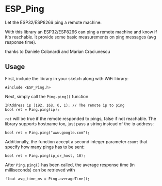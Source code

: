 # ESP_Ping
Let the ESP32/ESP8266 ping a remote machine.

With this library an ESP32/ESP8266 can ping a remote machine and know if it's reachable.
It provide some basic measurements on ping messages (avg response time).

thanks to Daniele Colanardi and Marian Craciunescu

## Usage

First, include the library in your sketch along with WiFi library:

```Arduino
#include <ESP_Ping.h>
```

Next, simply call the `Ping.ping()` function

```Arduino
IPAddress ip (192, 168, 0, 1); // The remote ip to ping
bool ret = Ping.ping(ip);
```

`ret` will be true if the remote responded to pings, false if not reachable.
The library supports hostname too, just pass a string instead of the ip address:

```Arduino
bool ret = Ping.ping("www.google.com");
```

Additionally, the function accept a second integer parameter `count` that specify how many pings has to be sent:

```Arduino
bool ret = Ping.ping(ip_or_host, 10);
```

After `Ping.ping()` has been called, the average response time (in milliseconds) can be retrieved with

```Arduino
float avg_time_ms = Ping.averageTime();
```
